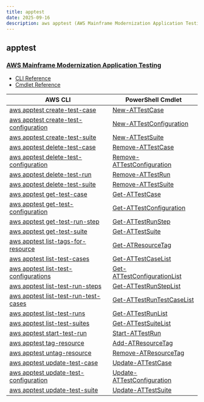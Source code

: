 ```yaml
---
title: apptest
date: 2025-09-16
description: aws apptest (AWS Mainframe Modernization Application Testing) command/cmdlet list.
---
```


## apptest

### [AWS Mainframe Modernization Application Testing](https://aws.amazon.com/mainframe-modernization/capabilities/testing/)

* [CLI Reference](https://awscli.amazonaws.com/v2/documentation/api/latest/reference/apptest/index.html)
* [Cmdlet Reference](https://docs.aws.amazon.com/powershell/latest/reference/items/AppTest_cmdlets.html)

|AWS CLI|PowerShell Cmdlet|
|----|----|
|[aws apptest create-test-case](https://awscli.amazonaws.com/v2/documentation/api/latest/reference/apptest/create-test-case.html)|[New-ATTestCase](https://docs.aws.amazon.com/powershell/latest/reference/items/New-ATTestCase.html)|
|[aws apptest create-test-configuration](https://awscli.amazonaws.com/v2/documentation/api/latest/reference/apptest/create-test-configuration.html)|[New-ATTestConfiguration](https://docs.aws.amazon.com/powershell/latest/reference/items/New-ATTestConfiguration.html)|
|[aws apptest create-test-suite](https://awscli.amazonaws.com/v2/documentation/api/latest/reference/apptest/create-test-suite.html)|[New-ATTestSuite](https://docs.aws.amazon.com/powershell/latest/reference/items/New-ATTestSuite.html)|
|[aws apptest delete-test-case](https://awscli.amazonaws.com/v2/documentation/api/latest/reference/apptest/delete-test-case.html)|[Remove-ATTestCase](https://docs.aws.amazon.com/powershell/latest/reference/items/Remove-ATTestCase.html)|
|[aws apptest delete-test-configuration](https://awscli.amazonaws.com/v2/documentation/api/latest/reference/apptest/delete-test-configuration.html)|[Remove-ATTestConfiguration](https://docs.aws.amazon.com/powershell/latest/reference/items/Remove-ATTestConfiguration.html)|
|[aws apptest delete-test-run](https://awscli.amazonaws.com/v2/documentation/api/latest/reference/apptest/delete-test-run.html)|[Remove-ATTestRun](https://docs.aws.amazon.com/powershell/latest/reference/items/Remove-ATTestRun.html)|
|[aws apptest delete-test-suite](https://awscli.amazonaws.com/v2/documentation/api/latest/reference/apptest/delete-test-suite.html)|[Remove-ATTestSuite](https://docs.aws.amazon.com/powershell/latest/reference/items/Remove-ATTestSuite.html)|
|[aws apptest get-test-case](https://awscli.amazonaws.com/v2/documentation/api/latest/reference/apptest/get-test-case.html)|[Get-ATTestCase](https://docs.aws.amazon.com/powershell/latest/reference/items/Get-ATTestCase.html)|
|[aws apptest get-test-configuration](https://awscli.amazonaws.com/v2/documentation/api/latest/reference/apptest/get-test-configuration.html)|[Get-ATTestConfiguration](https://docs.aws.amazon.com/powershell/latest/reference/items/Get-ATTestConfiguration.html)|
|[aws apptest get-test-run-step](https://awscli.amazonaws.com/v2/documentation/api/latest/reference/apptest/get-test-run-step.html)|[Get-ATTestRunStep](https://docs.aws.amazon.com/powershell/latest/reference/items/Get-ATTestRunStep.html)|
|[aws apptest get-test-suite](https://awscli.amazonaws.com/v2/documentation/api/latest/reference/apptest/get-test-suite.html)|[Get-ATTestSuite](https://docs.aws.amazon.com/powershell/latest/reference/items/Get-ATTestSuite.html)|
|[aws apptest list-tags-for-resource](https://awscli.amazonaws.com/v2/documentation/api/latest/reference/apptest/list-tags-for-resource.html)|[Get-ATResourceTag](https://docs.aws.amazon.com/powershell/latest/reference/items/Get-ATResourceTag.html)|
|[aws apptest list-test-cases](https://awscli.amazonaws.com/v2/documentation/api/latest/reference/apptest/list-test-cases.html)|[Get-ATTestCaseList](https://docs.aws.amazon.com/powershell/latest/reference/items/Get-ATTestCaseList.html)|
|[aws apptest list-test-configurations](https://awscli.amazonaws.com/v2/documentation/api/latest/reference/apptest/list-test-configurations.html)|[Get-ATTestConfigurationList](https://docs.aws.amazon.com/powershell/latest/reference/items/Get-ATTestConfigurationList.html)|
|[aws apptest list-test-run-steps](https://awscli.amazonaws.com/v2/documentation/api/latest/reference/apptest/list-test-run-steps.html)|[Get-ATTestRunStepList](https://docs.aws.amazon.com/powershell/latest/reference/items/Get-ATTestRunStepList.html)|
|[aws apptest list-test-run-test-cases](https://awscli.amazonaws.com/v2/documentation/api/latest/reference/apptest/list-test-run-test-cases.html)|[Get-ATTestRunTestCaseList](https://docs.aws.amazon.com/powershell/latest/reference/items/Get-ATTestRunTestCaseList.html)|
|[aws apptest list-test-runs](https://awscli.amazonaws.com/v2/documentation/api/latest/reference/apptest/list-test-runs.html)|[Get-ATTestRunList](https://docs.aws.amazon.com/powershell/latest/reference/items/Get-ATTestRunList.html)|
|[aws apptest list-test-suites](https://awscli.amazonaws.com/v2/documentation/api/latest/reference/apptest/list-test-suites.html)|[Get-ATTestSuiteList](https://docs.aws.amazon.com/powershell/latest/reference/items/Get-ATTestSuiteList.html)|
|[aws apptest start-test-run](https://awscli.amazonaws.com/v2/documentation/api/latest/reference/apptest/start-test-run.html)|[Start-ATTestRun](https://docs.aws.amazon.com/powershell/latest/reference/items/Start-ATTestRun.html)|
|[aws apptest tag-resource](https://awscli.amazonaws.com/v2/documentation/api/latest/reference/apptest/tag-resource.html)|[Add-ATResourceTag](https://docs.aws.amazon.com/powershell/latest/reference/items/Add-ATResourceTag.html)|
|[aws apptest untag-resource](https://awscli.amazonaws.com/v2/documentation/api/latest/reference/apptest/untag-resource.html)|[Remove-ATResourceTag](https://docs.aws.amazon.com/powershell/latest/reference/items/Remove-ATResourceTag.html)|
|[aws apptest update-test-case](https://awscli.amazonaws.com/v2/documentation/api/latest/reference/apptest/update-test-case.html)|[Update-ATTestCase](https://docs.aws.amazon.com/powershell/latest/reference/items/Update-ATTestCase.html)|
|[aws apptest update-test-configuration](https://awscli.amazonaws.com/v2/documentation/api/latest/reference/apptest/update-test-configuration.html)|[Update-ATTestConfiguration](https://docs.aws.amazon.com/powershell/latest/reference/items/Update-ATTestConfiguration.html)|
|[aws apptest update-test-suite](https://awscli.amazonaws.com/v2/documentation/api/latest/reference/apptest/update-test-suite.html)|[Update-ATTestSuite](https://docs.aws.amazon.com/powershell/latest/reference/items/Update-ATTestSuite.html)|

